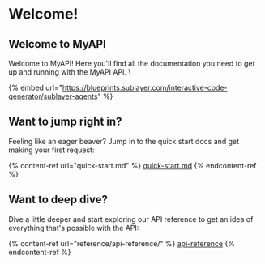 # Welcome!

## Welcome to MyAPI

Welcome to MyAPI! Here you'll find all the documentation you need to get up and running with the MyAPI API. \


{% embed url="https://blueprints.sublayer.com/interactive-code-generator/sublayer-agents" %}

## Want to jump right in?

Feeling like an eager beaver? Jump in to the quick start docs and get making your first request:

{% content-ref url="quick-start.md" %}
[quick-start.md](quick-start.md)
{% endcontent-ref %}

## Want to deep dive?

Dive a little deeper and start exploring our API reference to get an idea of everything that's possible with the API:

{% content-ref url="reference/api-reference/" %}
[api-reference](reference/api-reference/)
{% endcontent-ref %}
